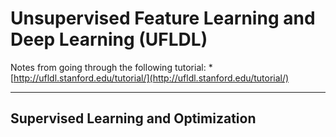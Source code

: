 # Unsupervised Feature Learning and Deep Learning (UFLDL)

Notes from going through the following tutorial:
    * [http://ufldl.stanford.edu/tutorial/](http://ufldl.stanford.edu/tutorial/)

-----
## Supervised Learning and Optimization
